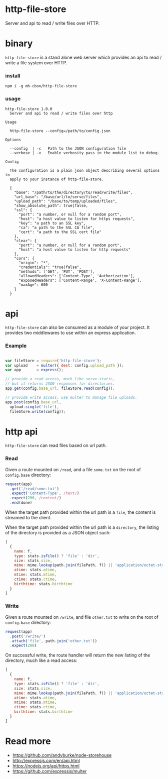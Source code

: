 # http-file-store

Server and api to read / write files over HTTP.

# binary

`http-file-store` is a stand alone web server which provides
an api to read / write a file system over HTTP.

### install
```
npm i -g mh-cbon/http-file-store
```

### usage
```
http-file-store 1.0.0
  Server and api to read / write files over http

Usage

  http-file-store --config=/path/to/config.json

Options

  --config  | -c   Path to the JSON configuration file
  --verbose | -v   Enable verbosity pass in the module list to debug.

Config

  The configuration is a plain json object describing several options to
  apply to your instance of http-file-store.

  {
    "base": "/path/to/the/directory/to/read/write/files",
    "url_base": "/base/url/to/serve/files",
    "upload_path": "/base/to/temp/uploaded/files",
    "show_absolute_path": true|false,
    "ssl": {
      "port": "a number, or null for a random port",
      "host": "a host value to listen for https requests",
      "key": "a path to an SSL key",
      "ca": "a path to the SSL CA file",
      "cert": "a path to the SSL cert file"
    },
    "clear": {
      "port": "a number, or null for a random port",
      "host": "a host value to listen for http requests"
    },
    "cors": {
      "origin": "*",
      "credentials": "true|false",
      "methods": ['GET', 'PUT', 'POST'],
      "allowedHeaders": ['Content-Type', 'Authorization'],
      "exposedHeaders": ['Content-Range', 'X-Content-Range'],
      "maxAge": 600
    }
  }
```

# api

`http-file-store` can also be consumed as a module of your project.
It provides two middlewares to use within an express application.

### Example

```js

var fileStore = require('http-file-store');
var upload    = multer({ dest: config.upload_path });
var app       = express();

// provide a read access, much like serve-static,
// but it returns JSON responses for directories.
app.get(config.base_url, fileStore.read(config));

// provide write access, use multer to manage file uploads.
app.post(config.base_url,
  upload.single('file'),
  fileStore.write(config));

```

# http api

`http-file-store` can read files based on url path.

### Read

Given a route mounted on `/read`, and a file `some.txt`
 on the root of `config.base` directory:

 ```js
 request(app)
   .get('/read/some.txt')
   .expect('Content-Type', /text/)
   .expect(200, /content/)
   .end(done)
 ```

 When the target path provided within the url path is a `file`, the content
 is streamed to the client.

 When the target path provided within the url path is a `directory`,
  the listing of the directory is provided as a JSON object such:

  ```js
  [
    {
      name: f,
      type: stats.isFile() ? 'file' : 'dir',
      size: stats.size,
      mime: mime.lookup(path.join(filePath, f)) || 'application/octet-stream',
      atime: stats.atime,
      mtime: stats.mtime,
      ctime: stats.ctime,
      birthtime: stats.birthtime
    }
  ]
  ```

### Write

Given a route mounted on `/write`, and file `other.txt` to write
 on the root of `config.base` directory:

```js
request(app)
  .post('/write/')
  .attach('file', path.join('other.txt'))
  .expect(200)
```

On successful write, the route handler will return the new listing of the
directory, much like a read access:

```js
[
  {
    name: f,
    type: stats.isFile() ? 'file' : 'dir',
    size: stats.size,
    mime: mime.lookup(path.join(filePath, f)) || 'application/octet-stream',
    atime: stats.atime,
    mtime: stats.mtime,
    ctime: stats.ctime,
    birthtime: stats.birthtime
  }
]
```


# Read more

- https://github.com/andyburke/node-storehouse
- http://expressjs.com/en/api.html
- https://nodejs.org/api/https.html
- https://github.com/expressjs/multer
